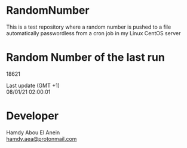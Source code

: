 # RandomNumber    
This is a test repository where a random number is pushed to a file automatically passwordless from a cron job in my Linux CentOS server    
# Random Number of the last run   
18621
      
Last update (GMT +1)    
08/01/21 02:00:01
# Developer    
Hamdy Abou El Anein   
hamdy.aea@protonmail.com
